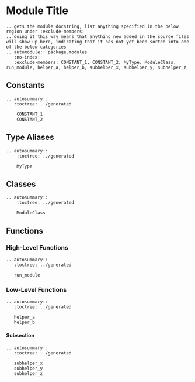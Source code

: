 # Module Title

```{eval-rst}
.. gets the module docstring, list anything specified in the below region under :exclude-members:
.. doing it this way means that anything new added in the source files will show up here, indicating that it has not yet been sorted into one of the below categories
.. automodule:: package.modules
   :no-index:
   :exclude-members: CONSTANT_1, CONSTANT_2, MyType, ModuleClass, run_module, helper_a, helper_b, subhelper_x, subhelper_y, subhelper_z
```

## Constants

```{eval-rst}
.. autosummary::
   :toctree: ../generated

    CONSTANT_1
    CONSTANT_2
```

## Type Aliases

```{eval-rst}
.. autosummary::
    :toctree: ../generated

    MyType
```

## Classes

```{eval-rst}
.. autosummary::
    :toctree: ../generated

    ModuleClass
```

## Functions

### High-Level Functions

```{eval-rst}
.. autosummary::
   :toctree: ../generated

   run_module
```

### Low-Level Functions

```{eval-rst}
.. autosummary::
   :toctree: ../generated

   helper_a
   helper_b
```

#### Subsection

```{eval-rst}
.. autosummary::
   :toctree: ../generated

   subhelper_x
   subhelper_y
   subhelper_z
```
